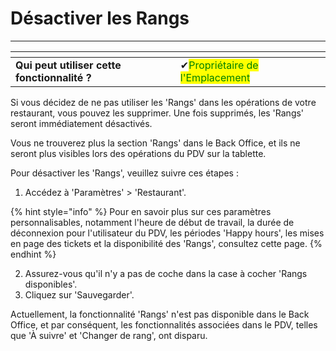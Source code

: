 # Désactiver les Rangs

------

<table data-card-size="large" data-view="cards" data-full-width="false"><thead><tr><th></th><th></th><th></th></tr></thead><tbody><tr><td><strong>Qui peut utiliser cette fonctionnalité ?</strong></td><td><span data-gb-custom-inline data-tag="emoji" data-code="2714">✔</span><mark style="color:green;">Propriétaire de l'Emplacement</mark></td><td></td></tr></tbody></table>

Si vous décidez de ne pas utiliser les 'Rangs' dans les opérations de votre restaurant, vous pouvez les supprimer. Une fois supprimés, les 'Rangs' seront immédiatement désactivés.

Vous ne trouverez plus la section 'Rangs' dans le Back Office, et ils ne seront plus visibles lors des opérations du PDV sur la tablette.

Pour désactiver les 'Rangs', veuillez suivre ces étapes :

1. Accédez à 'Paramètres' > 'Restaurant'.

{% hint style="info" %}
Pour en savoir plus sur ces paramètres personnalisables, notamment l'heure de début de travail, la durée de déconnexion pour l'utilisateur du PDV, les périodes 'Happy hours', les mises en page des tickets et la disponibilité des 'Rangs', consultez cette page.
{% endhint %}

2. Assurez-vous qu'il n'y a pas de coche dans la case à cocher 'Rangs disponibles'.
3. Cliquez sur 'Sauvegarder'.

Actuellement, la fonctionnalité 'Rangs' n'est pas disponible dans le Back Office, et par conséquent, les fonctionnalités associées dans le PDV, telles que 'À suivre' et 'Changer de rang', ont disparu.